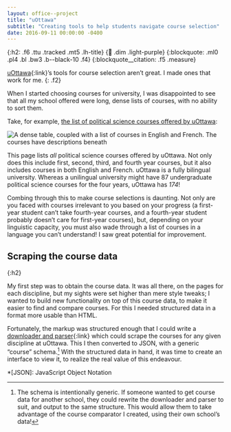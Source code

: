```yaml
---
layout: office--project
title: "uOttawa"
subtitle: "Creating tools to help students navigate course selection"
date: 2016-09-11 00:00:00 -0400
---
```


{:h2: .f6 .ttu .tracked .mt5 .lh-title}
{:link: .dim .light-purple}
{:blockquote: .ml0 .pl4 .bl .bw3 .b--black-10 .f4}
{:blockquote__citation: .f5 .measure}

[uOttawa](https://www.uottawa.ca){:link}’s tools for course selection aren’t great. I made ones that work for me.
{: .f2}

When I started choosing courses for university, I was disappointed to see that all my school offered were long, dense
lists of courses, with no ability to sort them.

Take, for example, [the list of political science courses offered by uOttawa](http://www.uottawa.ca/academic/info/regist/calendars/courses/POL.html):

![A dense table, coupled with a list of courses in English and French. The courses have descriptions beneath](/assets/img/uottawa-pol.png)

This page lists *all* political science courses offered by uOttawa. Not only does this include first, second, third,
and fourth year courses, but it also includes courses in both English and French. uOttawa is a fully bilingual university.
Whereas a unilingual university might have 87 undergraduate political science courses for the four years, uOttawa has *174*!

Combing through this to make course selections is daunting. Not only are you faced with courses irrelevant to you based on your
progress (a first-year student can’t take fourth-year courses, and a fourth-year student probably doesn’t care for first-year
courses), but, depending on your linguistic capacity, you must also wade through a list of courses in a language you can’t understand!
I saw great potential for improvement.

## Scraping the course data
{:h2}

My first step was to obtain the course data. It was all there, on the pages for each discipline, but my sights were set
higher than mere style tweaks; I wanted to build new functionality on top of this course data, to make it easier to find
and compare courses. For this I needed structured data in a format more usable than HTML.

Fortunately, the markup was structured enough that I could write a [downloader and parser](https://github.com/lchski/uo-course-data){:link}
which could scrape the courses for any given discipline at uOttawa. This I then converted to JSON, with a generic “course”
schema.[^schema] With the structured data in hand, it was time to create an interface to view it, to realize the real
value of this endeavour.
 
*[JSON]: JavaScript Object Notation
[^schema]:
	The schema is intentionally generic. If someone wanted to get course data for another school, they could rewrite the
	downloader and parser to suit, and output to the same structure. This would allow them to take advantage of the course
	comparator I created, using their own school’s data!
